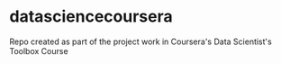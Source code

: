 datasciencecoursera
===================

Repo created as part of the project work in Coursera's Data Scientist's Toolbox Course
